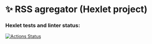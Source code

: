 # ✨ RSS agregator (Hexlet project)

### Hexlet tests and linter status:
[![Actions Status](https://github.com/HelenOne/frontend-bootcamp-project-11/workflows/hexlet-check/badge.svg)](https://github.com/HelenOne/frontend-bootcamp-project-11/actions)
